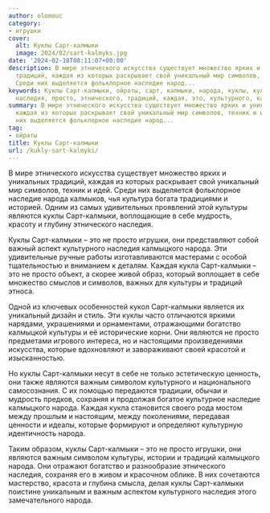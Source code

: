 ```yaml
---
author: olomouc
category:
- игрушки
cover:
  alt: Куклы Сарт-калмыки
  image: 2024/02/sart-kalmyks.jpg
date: '2024-02-18T08:11:07+00:00'
description: В мире этнического искусства существует множество ярких и уникальных
  традиций, каждая из которых раскрывает свой уникальный мир символов, техник и идей.
  Среди них выделяется фольклорное наследие народ...
keywords: Куклы Сарт-калмыки, ойраты, сарт, калмыки, народа, куклы, культуры, являются,
  наследия, просто, этнического, традиций, каждая, это, культурного, калмыцкого, важным
summary: В мире этнического искусства существует множество ярких и уникальных традиций,
  каждая из которых раскрывает свой уникальный мир символов, техник и идей. Среди
  них выделяется фольклорное наследие народ...
tag:
- ойраты
title: Куклы Сарт-калмыки
url: /kukly-sart-kalmyki/
---
```


В мире этнического искусства существует множество ярких и уникальных традиций, каждая из которых раскрывает свой уникальный мир символов, техник и идей. Среди них выделяется фольклорное наследие народа калмыков, чья культура богата традициями и историей. Одним из самых удивительных проявлений этой культуры являются куклы Сарт-калмыки, воплощающие в себе мудрость, красоту и глубину этнического наследия.

Куклы Сарт-калмыки – это не просто игрушки, они представляют собой важный аспект культурного наследия калмыцкого народа. Эти удивительные ручные работы изготавливаются мастерами с особой тщательностью и вниманием к деталям. Каждая кукла Сарт-калмыки – это не просто объект, а скорее живой образ, который воплощает в себе множество смыслов и символов, важных для культуры и традиций этноса.

Одной из ключевых особенностей кукол Сарт-калмыки является их уникальный дизайн и стиль. Эти куклы часто отличаются яркими нарядами, украшениями и орнаментами, отражающими богатство калмыцкой культуры и её исторические корни. Они являются не просто предметами игрового интереса, но и настоящими произведениями искусства, которые вдохновляют и завораживают своей красотой и изысканностью.

Но куклы Сарт-калмыки несут в себе не только эстетическую ценность, они также являются важным символом культурного и национального самосознания. С их помощью передаются традиции, обычаи и мудрость предков, сохраняя и продолжая богатое культурное наследие калмыцкого народа. Каждая кукла становится своего рода мостом между прошлым и настоящим, между поколениями, передавая ценности и идеалы, которые формируют и определяют культурную идентичность народа.

Таким образом, куклы Сарт-калмыки – это не просто игрушки, они являются важным символом культуры, истории и традиций калмыцкого народа. Они отражают богатство и разнообразие этнического наследия, сохраняя его в живом и красочном облике. В них сочетаются мастерство, красота и глубина смысла, делая куклы Сарт-калмыки поистине уникальным и важным аспектом культурного наследия этого замечательного народа.